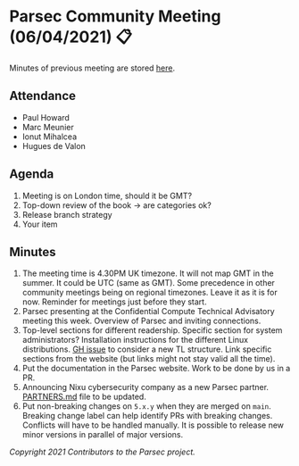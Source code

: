 # Parsec Community Meeting (06/04/2021) 📋

Minutes of previous meeting are stored
[here](https://github.com/parallaxsecond/community/tree/master/minutes).

## Attendance

- Paul Howard
- Marc Meunier
- Ionut Mihalcea
- Hugues de Valon

## Agenda

1. Meeting is on London time, should it be GMT?
2. Top-down review of the book -> are categories ok?
3. Release branch strategy
4. Your item

## Minutes

1. The meeting time is 4.30PM UK timezone. It will not map GMT in the summer. It could be UTC (same
   as GMT). Some precedence in other community meetings being on regional timezones. Leave it as it
   is for now. Reminder for meetings just before they start.
2. Parsec presenting at the Confidential Compute Technical Advisatory meeting this week. Overview of
   Parsec and inviting connections.
3. Top-level sections for different readership. Specific section for system administrators?
   Installation instructions for the different Linux distributions. [GH
   issue](https://github.com/parallaxsecond/parsec-book/issues/109) to consider a new TL structure.
   Link specific sections from the website (but links might not stay valid all the time).
4. Put the documentation in the Parsec website. Work to be done by us in a PR.
5. Announcing Nixu cybersecurity company as a new Parsec partner.
   [PARTNERS.md](https://github.com/parallaxsecond/parsec/blob/main/PARTNERS.md) file to be updated.
6. Put non-breaking changes on `5.x.y` when they are merged on `main`. Breaking change label can
   help identify PRs with breaking changes. Conflicts will have to be handled manually. It is
   possible to release new minor versions in parallel of major versions.

*Copyright 2021 Contributors to the Parsec project.*
